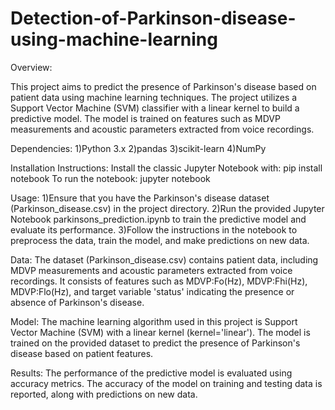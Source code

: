 # Detection-of-Parkinson-disease-using-machine-learning
Overview:

This project aims to predict the presence of Parkinson's disease based on patient data using machine learning techniques. The project utilizes a Support Vector Machine (SVM) classifier with a linear kernel to build a predictive model. The model is trained on features such as MDVP measurements and acoustic parameters extracted from voice recordings.

Dependencies:
1)Python 3.x
2)pandas
3)scikit-learn
4)NumPy

Installation Instructions:
Install the classic Jupyter Notebook with:
       pip install notebook
To run the notebook:
      jupyter notebook
      
Usage:
1)Ensure that you have the Parkinson's disease dataset (Parkinson_disease.csv) in the project directory.
2)Run the provided Jupyter Notebook parkinsons_prediction.ipynb to train the predictive model and evaluate its performance.
3)Follow the instructions in the notebook to preprocess the data, train the model, and make predictions on new data.

Data:
The dataset (Parkinson_disease.csv) contains patient data, including MDVP measurements and acoustic parameters extracted from voice recordings. It consists of features such as MDVP:Fo(Hz), MDVP:Fhi(Hz), MDVP:Flo(Hz), and target variable 'status' indicating the presence or absence of Parkinson's disease.

Model:
The machine learning algorithm used in this project is Support Vector Machine (SVM) with a linear kernel (kernel='linear'). The model is trained on the provided dataset to predict the presence of Parkinson's disease based on patient features.

Results:
The performance of the predictive model is evaluated using accuracy metrics. The accuracy of the model on training and testing data is reported, along with predictions on new data.
